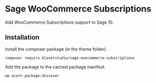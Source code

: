 # Sage WooCommerce Subscriptions

Add WooCommerce Subscriptions support to Sage 10.

## Installation

Install the composer package (in the theme folder).

    composer require blavetstudio/sage-woocommerce-subscriptions

Add the package to the cached package manifest.

    wp acorn package:discover
